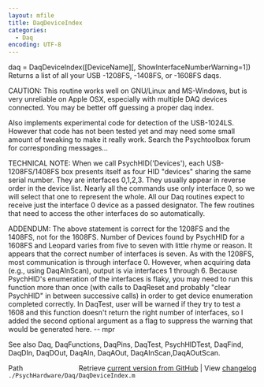 ```yaml
---
layout: mfile
title: DaqDeviceIndex
categories:
  - Daq
encoding: UTF-8
---
```


daq = DaqDeviceIndex\(\[DeviceName\]\[, ShowInterfaceNumberWarning=1\]\)
Returns a list of all your USB -1208FS, -1408FS, or -1608FS daqs.

CAUTION: This routine works well on GNU/Linux and MS-Windows, but is very
unreliable on Apple OSX, especially with multiple DAQ devices connected.
You may be better off guessing a proper daq index.

Also implements experimental code for detection of the USB-1024LS.
However that code has not been tested yet and may need some small amount
of tweaking to make it really work. Search the Psychtoolbox forum for
corresponding messages...

TECHNICAL NOTE: When we call PsychHID\('Devices'\), each USB-1208FS/1408FS
box presents itself as four HID "devices" sharing the same serial number. They
are interfaces 0,1,2,3. They usually appear in reverse order in the
device list. Nearly all the commands use only interface 0, so
we will select that one to represent the whole. All our Daq routines
expect to receive just the interface 0 device as a passed designator. The
few routines that need to access the other interfaces do so
automatically.

ADDENDUM: The above statement is correct for the 1208FS and the 1408FS,
not for the 1608FS. Number of Devices found by PsychHID for a
1608FS and Leopard varies from five to seven with little rhyme or reason.  It
appears that the correct number of interfaces is seven.  As with the 1208FS,
most communication is through interface 0.  However, when acquiring data
\(e.g., using DaqAInScan\), output is via interfaces 1 through 6.  Because
PsychHID's enumeration of the interfaces is flaky, you may need to run this
function more than once \(with calls to DaqReset and probably "clear PsychHID"
in between successive calls\) in order to get device enumeration completed
correctly.  In DaqTest, user will be warned if they try to test a 1608 and
this function doesn't return the right number of interfaces, so I added the
second optional argument as a flag to suppress the warning that would be
generated here. -- mpr

See also Daq, DaqFunctions, DaqPins, DaqTest, PsychHIDTest,
DaqFind, DaqDIn, DaqDOut, DaqAIn, DaqAOut, DaqAInScan,DaqAOutScan.


<div class="code_header" style="text-align:right;">
  <span style="float:left;">Path&nbsp;&nbsp;</span> <span class="counter">Retrieve <a href=
  "https://raw.github.com/Psychtoolbox-3/Psychtoolbox-3/beta/./PsychHardware/Daq/DaqDeviceIndex.m">current version from GitHub</a> | View <a href=
  "https://github.com/Psychtoolbox-3/Psychtoolbox-3/commits/beta/./PsychHardware/Daq/DaqDeviceIndex.m">changelog</a></span>
</div>
<div class="code">
  <code>./PsychHardware/Daq/DaqDeviceIndex.m</code>
</div>
